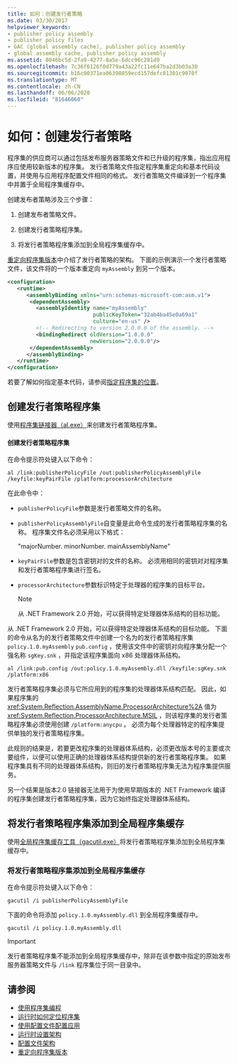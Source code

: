 ```yaml
---
title: 如何：创建发行者策略
ms.date: 03/30/2017
helpviewer_keywords:
- publisher policy assembly
- publisher policy files
- GAC (global assembly cache), publisher policy assembly
- global assembly cache, publisher policy assembly
ms.assetid: 8046bc5d-2fa9-4277-8a5e-6dcc96c281d9
ms.openlocfilehash: 7c36f6126f0d779a43a22fc11e647ba2d3b03a30
ms.sourcegitcommit: b16c00371ea06398859ecd157defc81301c9070f
ms.translationtype: MT
ms.contentlocale: zh-CN
ms.lasthandoff: 06/06/2020
ms.locfileid: "81646060"
---
```

# <a name="how-to-create-a-publisher-policy"></a>如何：创建发行者策略

程序集的供应商可以通过包括发布服务器策略文件和已升级的程序集，指出应用程序应使用较新版本的程序集。 发行者策略文件指定程序集重定向和基本代码设置，并使用与应用程序配置文件相同的格式。 发行者策略文件编译到一个程序集中并置于全局程序集缓存中。

创建发布者策略涉及三个步骤：

1. 创建发布者策略文件。

2. 创建发行者策略程序集。

3. 将发行者策略程序集添加到全局程序集缓存中。

[重定向程序集版本](redirect-assembly-versions.md)中介绍了发行者策略的架构。 下面的示例演示一个发行者策略文件，该文件将的一个版本重定向 `myAssembly` 到另一个版本。

```xml
<configuration>
   <runtime>
      <assemblyBinding xmlns="urn:schemas-microsoft-com:asm.v1">
       <dependentAssembly>
         <assemblyIdentity name="myAssembly"
                           publicKeyToken="32ab4ba45e0a69a1"
                           culture="en-us" />
         <!-- Redirecting to version 2.0.0.0 of the assembly. -->
         <bindingRedirect oldVersion="1.0.0.0"
                          newVersion="2.0.0.0"/>
       </dependentAssembly>
      </assemblyBinding>
   </runtime>
</configuration>
```

若要了解如何指定基本代码，请参阅[指定程序集的位置](specify-assembly-location.md)。

## <a name="creating-the-publisher-policy-assembly"></a>创建发行者策略程序集

使用[程序集链接器（al.exe）](../tools/al-exe-assembly-linker.md)来创建发行者策略程序集。

#### <a name="to-create-a-publisher-policy-assembly"></a>创建发行者策略程序集

在命令提示符处键入以下命令：

```console
al /link:publisherPolicyFile /out:publisherPolicyAssemblyFile /keyfile:keyPairFile /platform:processorArchitecture
```

在此命令中：

- `publisherPolicyFile`参数是发行者策略文件的名称。

- `publisherPolicyAssemblyFile`自变量是此命令生成的发行者策略程序集的名称。 程序集文件名必须采用以下格式：

  "majorNumber. minorNumber. mainAssemblyName"

- `keyPairFile`参数是包含密钥对的文件的名称。 必须用相同的密钥对对程序集和发行者策略程序集进行签名。

- `processorArchitecture`参数标识特定于处理器的程序集的目标平台。

  > [!NOTE]
  > 从 .NET Framework 2.0 开始，可以获得特定处理器体系结构的目标功能。

从 .NET Framework 2.0 开始，可以获得特定处理器体系结构的目标功能。 下面的命令从名为的发行者策略文件中创建一个名为的发行者策略程序集 `policy.1.0.myAssembly` `pub.config` ，使用该文件中的密钥对向程序集分配一个强名称 `sgKey.snk` ，并指定该程序集面向 x86 处理器体系结构。

```console
al /link:pub.config /out:policy.1.0.myAssembly.dll /keyfile:sgKey.snk /platform:x86
```

发行者策略程序集必须与它所应用到的程序集的处理器体系结构匹配。 因此，如果程序集的 <xref:System.Reflection.AssemblyName.ProcessorArchitecture%2A> 值为 <xref:System.Reflection.ProcessorArchitecture.MSIL> ，则该程序集的发行者策略程序集必须使用创建 `/platform:anycpu` 。 必须为每个处理器特定的程序集提供单独的发行者策略程序集。

此规则的结果是，若要更改程序集的处理器体系结构，必须更改版本号的主要或次要组件，以便可以使用正确的处理器体系结构提供新的发行者策略程序集。 如果程序集具有不同的处理器体系结构，则旧的发行者策略程序集无法为程序集提供服务。

另一个结果是版本2.0 链接器无法用于为使用早期版本的 .NET Framework 编译的程序集创建发行者策略程序集，因为它始终指定处理器体系结构。

## <a name="adding-the-publisher-policy-assembly-to-the-global-assembly-cache"></a>将发行者策略程序集添加到全局程序集缓存

使用[全局程序集缓存工具（gacutil.exe）](../tools/gacutil-exe-gac-tool.md)将发行者策略程序集添加到全局程序集缓存中。

### <a name="to-add-the-publisher-policy-assembly-to-the-global-assembly-cache"></a>将发行者策略程序集添加到全局程序集缓存

在命令提示符处键入以下命令：

```console
gacutil /i publisherPolicyAssemblyFile
```

下面的命令将添加 `policy.1.0.myAssembly.dll` 到全局程序集缓存中。

```console
gacutil /i policy.1.0.myAssembly.dll
```

> [!IMPORTANT]
> 发行者策略程序集不能添加到全局程序集缓存中，除非在该参数中指定的原始发布服务器策略文件与 `/link` 程序集位于同一目录中。

## <a name="see-also"></a>请参阅

- [使用程序集编程](../../standard/assembly/index.md)
- [运行时如何定位程序集](../deployment/how-the-runtime-locates-assemblies.md)
- [使用配置文件配置应用](index.md)
- [运行时设置架构](./file-schema/runtime/index.md)
- [配置文件架构](./file-schema/index.md)
- [重定向程序集版本](redirect-assembly-versions.md)
